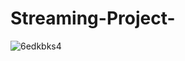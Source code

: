 # Streaming-Project-


![6edkbks4](https://github.com/saud-py/Streaming-Project-/assets/57790931/39432dc1-a72e-42fe-9a2d-34ba017f8832)
